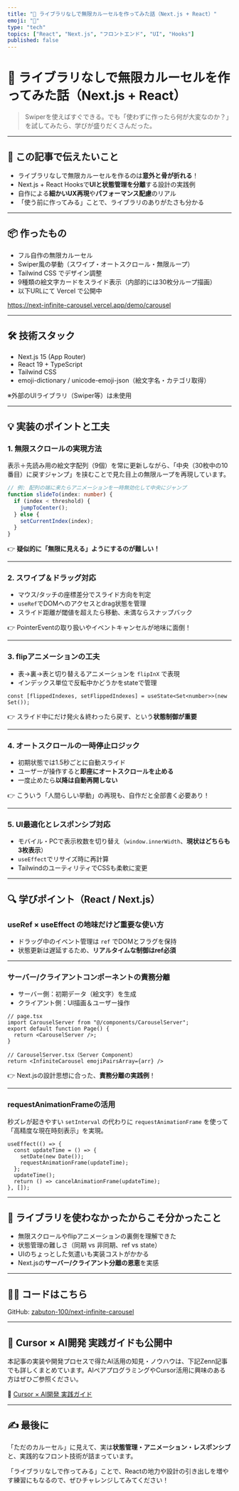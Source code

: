 ```yaml
---
title: "🎠 ライブラリなしで無限カルーセルを作ってみた話（Next.js + React）"
emoji: "🎠"
type: "tech"
topics: ["React", "Next.js", "フロントエンド", "UI", "Hooks"]
published: false
---
```


# 🚀 ライブラリなしで無限カルーセルを作ってみた話（Next.js + React）

> Swiperを使えばすぐできる。でも「使わずに作ったら何が大変なのか？」を試してみたら、学びが盛りだくさんだった。

---

## 🎯 この記事で伝えたいこと

- ライブラリなしで無限カルーセルを作るのは**意外と骨が折れる**！
- Next.js + React Hooksで**UIと状態管理を分離**する設計の実践例
- 自作による**細かいUX再現**や**パフォーマンス配慮**のリアル
- 「使う前に作ってみる」ことで、ライブラリのありがたさも分かる

---

## 📦 作ったもの

- フル自作の無限カルーセル
- Swiper風の挙動（スワイプ・オートスクロール・無限ループ）
- Tailwind CSS でデザイン調整
- 9種類の絵文字カードをスライド表示（内部的には30枚分ループ描画）
- 以下URLにて Vercel で公開中

https://next-infinite-carousel.vercel.app/demo/carousel

---

## 🛠 技術スタック

- Next.js 15 (App Router)
- React 19 + TypeScript
- Tailwind CSS
- emoji-dictionary / unicode-emoji-json（絵文字名・カテゴリ取得）

※外部のUIライブラリ（Swiper等）は未使用

---

## 💡 実装のポイントと工夫

### 1. **無限スクロールの実現方法**

表示＋先読み用の絵文字配列（9個）を常に更新しながら、「中央（30枚中の10番目）に戻すジャンプ」を挟むことで見た目上の無限ループを再現しています。

```ts
// 例: 配列の端に来たらアニメーションを一時無効化して中央にジャンプ
function slideTo(index: number) {
  if (index < threshold) {
    jumpToCenter();
  } else {
    setCurrentIndex(index);
  }
}
````

👉 **疑似的に「無限に見える」ようにするのが難しい！**

---

### 2. **スワイプ＆ドラッグ対応**

* マウス/タッチの座標差分でスライド方向を判定
* `useRef`でDOMへのアクセスとdrag状態を管理
* スライド距離が閾値を超えたら移動、未満ならスナップバック

👉 PointerEventの取り扱いやイベントキャンセルが地味に面倒！

---

### 3. **flipアニメーションの工夫**

* 表→裏→表と切り替えるアニメーションを `flipInX` で表現
* インデックス単位で反転中かどうかをstateで管理

```tsx
const [flippedIndexes, setFlippedIndexes] = useState<Set<number>>(new Set());
```

👉 スライド中にだけ発火＆終わったら戻す、という**状態制御が重要**

---

### 4. **オートスクロールの一時停止ロジック**

* 初期状態では1.5秒ごとに自動スライド
* ユーザーが操作すると**即座にオートスクロールを止める**
* 一度止めたら**以降は自動再開しない**

👉 こういう「人間らしい挙動」の再現も、自作だと全部書く必要あり！

---

### 5. **UI最適化とレスポンシブ対応**

* モバイル・PCで表示枚数を切り替え（`window.innerWidth`、**現状はどちらも3枚表示**）
* `useEffect`でリサイズ時に再計算
* TailwindのユーティリティでCSSも柔軟に変更

---

## 🔍 学びポイント（React / Next.js）

### useRef × useEffect の地味だけど重要な使い方

* ドラッグ中のイベント管理は `ref` でDOMとフラグを保持
* 状態更新は遅延するため、**リアルタイムな制御はref必須**

---

### サーバー/クライアントコンポーネントの責務分離

* サーバー側：初期データ（絵文字）を生成
* クライアント側：UI描画＆ユーザー操作

```tsx
// page.tsx
import CarouselServer from "@/components/CarouselServer";
export default function Page() {
  return <CarouselServer />;
}
```

```tsx
// CarouselServer.tsx（Server Component）
return <InfiniteCarousel emojiPairsArray={arr} />
```

👉 Next.jsの設計思想に合った、**責務分離の実践例**！

---

### requestAnimationFrameの活用

秒ズレが起きやすい `setInterval` の代わりに `requestAnimationFrame` を使って「高精度な現在時刻表示」を実現。

```tsx
useEffect(() => {
  const updateTime = () => {
    setDate(new Date());
    requestAnimationFrame(updateTime);
  };
  updateTime();
  return () => cancelAnimationFrame(updateTime);
}, []);
```

---

## 🧠 ライブラリを使わなかったからこそ分かったこと

* 無限スクロールやflipアニメーションの裏側を理解できた
* 状態管理の難しさ（同期 vs 非同期、ref vs state）
* UIのちょっとした気遣いも実装コストがかかる
* Next.jsの**サーバー/クライアント分離の恩恵**を実感

---

## 👨‍💻 コードはこちら

GitHub: [zabuton-100/next-infinite-carousel](https://github.com/zabuton-100/next-infinite-carousel)

---

## 🧰 Cursor × AI開発 実践ガイドも公開中

本記事の実装や開発プロセスで得たAI活用の知見・ノウハウは、下記Zenn記事でも詳しくまとめています。AIペアプログラミングやCursor活用に興味のある方はぜひご参照ください。

🧰 [Cursor × AI開発 実践ガイド](https://zenn.dev/zabuton100/articles/7b7d1268c2d384)

---

## ✍ 最後に

「ただのカルーセル」に見えて、実は**状態管理・アニメーション・レスポンシブ**と、実践的なフロント技術が詰まっています。

「ライブラリなしで作ってみる」ことで、Reactの地力や設計の引き出しを増やす練習にもなるので、ぜひチャレンジしてみてください！
